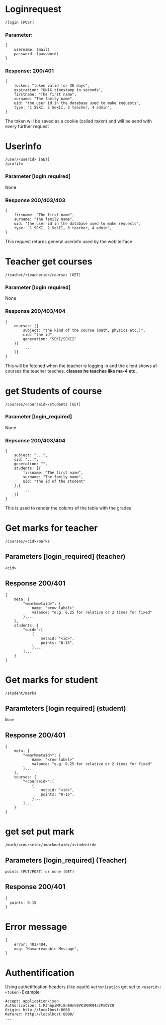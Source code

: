 # Loginrequest
    /login [POST]

### Parameter:
```JS
{
    username: (mail)
    password: (password)
}
```

### Response: 200/401
```JS
{
    tocken: "token valid for 30 days",
    expiration: "UNIX timestamp in seconds",
    firstname: "The first name",
    surname: "The family name",
    uid: "the user id in the database used to make requests",
    type: "1 SEKI, 2 SekII, 3 teacher, 4 admin",
}
```
The token will be saved as a cookie (called *token*) and will be send with every further request
# Userinfo
    /user/<userid> [GET]
    /profile

### Parameter [login required]
None
### Response 200/403/403
```JS
{
    firsname: "The first name",
    surname: "The family name",
    uid: "the user id in the database used to make requests",
    type: "1 SEKI, 2 SekII, 3 teacher, 4 admin",
}
```

This request returns general userinfo used by the webiterface

# Teacher get courses
    /teacher/<teacherid>/courses [GET]
### Parameter [login required]
None
### Response 200/403/404
```JS
{
    courses: [{
        subject: "the kind of the course (math, physics etc.)",
        cid: "the id",
        generation: "SEKI/SEKII"
    }{
        ...
    }]
}
```

This will be fetched when the teacher is logging in and the client shows all courses the teacher teaches. **classes he teaches like ma-4 etc.**

# get Students of course
    /courses/<courseid>/students [GET]
### Parameter [login_required]
None
### Repsonse 200/403/404
```JS
{
    subject: "...",
    cid: "...",
    generation: "",
    students: [{
        firsname: "The first name",
        surname: "The family name",
        uid: "the id of the student"
    },{
        ...
    }]
}
```
This is used to render the colums of the table with the grades


# Get marks for teacher
    /courses/<cid>/marks

## Parameters [login_required] (teacher)
    <cid>
## Response 200/401
```JS
{
    meta: {
        "<markmetaid>": {
            name: "<row label>"
            valance: "e.g. 0.25 for relative or 2 times for fixed"
        },...
    },
    students: {
        "<uid>":[
            {
                metaid: "<id>",
                points: "0-15",
            },...
        ]...
    }
}
```

# Get marks for student
    /student/marks

## Paramteters [login required] (student)
    None
## Response 200/401
```JS
{
    meta: {
        "<markmetaid>": {
            name: "<row label>"
            valance: "e.g. 0.25 for relative or 2 times for fixed"
        },...
    },
    courses: {
        "<courseid>":[
            {
                metaid: "<id>",
                points: "0-15",
            },...
        ]...
    }
}
```
# get set put mark
    /mark/<courseid>/<markmetaid>/<studentid>
## Parameters [login_required] (Teacher)
    points (PUT/POST) or none (GET)
## Response 200/401

```JS
{
  points: 0-15
}
```
   


# Error message

```JS
{
    error: 401/404,
    msg: "Humanreadable Message",
}
```
# Authentification
Using authetification headers (like oauth)
`Authorization` get set to `<userid>:<token>`
Example:
```YML
Accept: application/json
Authorization: 1:K3nnpiMFi8nEHnk0VK1RNR94a2PmOYC0
Origin: http://localhost:8080
Referer: http://localhost:8080/
...
```
